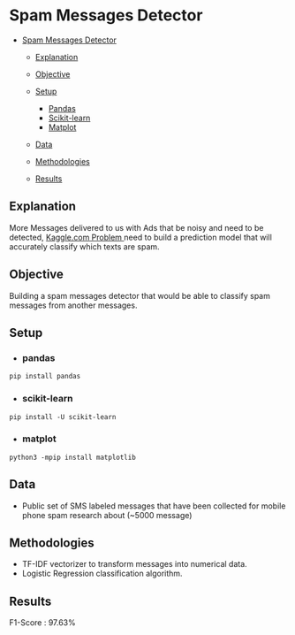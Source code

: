 # Spam Messages Detector
<!-- TOC depthFrom:1 depthTo:6 withLinks:1 updateOnSave:1 orderedList:0 -->

- [Spam Messages Detector](#spamMessagesDetector)
	- [Explanation](#explanation)
	- [Objective](#objective)
	- [Setup](#setup)
		- [Pandas](#pandas)
        - [Scikit-learn](#scikit-learn)
        - [Matplot](#matplot)

	- [Data](#data)
	- [Methodologies](#methodologies)
	- [Results](#results)

<!-- /TOC -->
## Explanation
More Messages delivered to us with Ads that be noisy and need to be detected, [Kaggle.com Problem ](https://www.kaggle.com/uciml/sms-spam-collection-dataset) need to build a prediction model that will accurately classify which texts are spam.

## Objective
Building a spam messages detector that would be able to classify spam messages from another messages.

## Setup
- ### pandas
```
pip install pandas
```
- ### scikit-learn
```
pip install -U scikit-learn
```
- ### matplot
```
python3 -mpip install matplotlib
```

## Data
- Public set of SMS labeled messages that have been collected for mobile phone spam research about (~5000 message)

	 
## Methodologies
- TF-IDF vectorizer to transform messages into numerical data.
- Logistic Regression classification algorithm.

## Results
F1-Score : 97.63%

